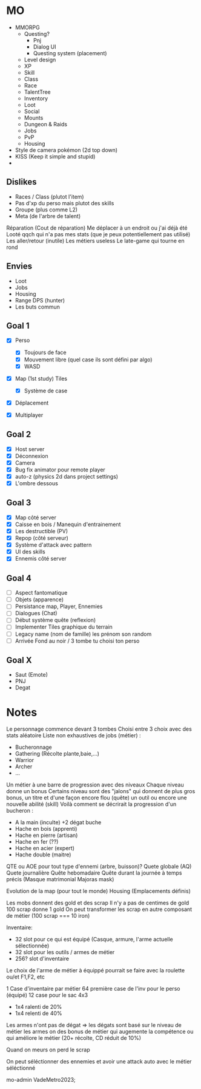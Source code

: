 # MO

- MMORPG
    - Questing?
        - Pnj
        - Dialog UI
        - Questing system (placement)
    - Level design
    - XP
    - Skill
    - Class
    - Race
    - TalentTree
    - Inventory
    - Loot
    - Social
    - Mounts
    - Dungeon & Raids
    - Jobs
    - PvP
    - Housing
- Style de camera pokémon (2d top down)
- KISS (Keep it simple and stupid)
- 


## Dislikes

- Races / Class (plutot l'item)
- Pas d'xp du perso mais plutot des skills
- Groupe (plus comme L2)
- Meta (de l'arbre de talent)


Réparation (Cout de réparation)
Me déplacer à un endroit ou j'ai déjà été
Looté qqch qui n'a pas mes stats (que je peux potentiellement pas utilisé)
Les aller/retour (inutile)
Les métiers useless
Le late-game qui tourne en rond

## Envies 
- Loot
- Jobs
- Housing
- Range DPS (hunter)
- Les buts commun

## Goal 1

- [x] Perso
    - [x] Toujours de face
    - [x] Mouvement libre (quel case ils sont défini par algo)
    - [x] WASD
- [x] Map (1st study) Tiles
    - [x] Système de case
- [x] Déplacement
- [x] Multiplayer


## Goal 2

- [x] Host server
- [x] Déconnexion
- [x] Camera
- [x] Bug fix animator pour remote player
- [x] auto-z (physics 2d dans project settings)
- [x] L'ombre dessous

## Goal 3

- [x] Map côté server
- [x] Caisse en bois / Manequin d'entrainement
- [x] Les destructible (PV)
- [x] Repop (côté serveur)
- [x] Système d'attack avec pattern
- [x] UI des skills
- [x] Ennemis côté server

## Goal 4
- [ ] Aspect fantomatique
- [ ] Objets (apparence)
- [ ] Persistance map, Player, Ennemies
- [ ] Dialogues (Chat)
- [ ] Début système quête (reflexion)
- [ ] Implementer Tiles graphique du terrain
- [ ] Legacy name (nom de famille) les prénom son random
- [ ] Arrivée Fond au noir / 3 tombe tu choisi ton perso

## Goal X

- Saut (Emote)
- PNJ
- Degat


# Notes
Le personnage commence devant 3 tombes
Choisi entre 3 choix avec des stats aléatoire
Liste non exhaustives de jobs (métier) :
- Bucheronnage
- Gathering (Récolte plante,baie,...)
- Warrior
- Archer
- ...

Un métier à une barre de progression avec des niveaux
Chaque niveau donne un bonus
Certains niveau sont des "jalons" qui donnent de plus gros bonus, un titre et d'une façon encore flou (quête) un outil ou encore une nouvelle abilité (skill)
Voilà comment se décrirait la progression d'un bucheron :
- A la main (inculte) +2 dégat buche
- Hache en bois (apprenti)
- Hache en pierre (artisan)
- Hache en fer (??)
- Hache en acier (expert)
- Hache double (maitre)

QTE ou AOE pour tout type d'ennemi (arbre, buisson)?
Quete globale (AQ)
Quete journalière
Quête hebomadaire
Quête durant la journée à temps précis (Masque matrimonial Majoras mask)

Evolution de la map (pour tout le monde)
Housing (Emplacements définis)

Les mobs donnent des gold et des scrap
Il n'y a pas de centimes de gold 
100 scrap donne 1 gold
On peut transformer les scrap en autre composant de métier (100 scrap === 10 iron)

Inventaire:
- 32 slot pour ce qui est équipé (Casque, armure, l'arme actuelle sélectionnée)
- 32 slot pour les outils / armes de métier
- 256? slot d'inventaire

Le choix de l'arme de métier à équippé pourrait se faire avec la roulette ou/et F1,F2, etc

1 Case d'inventaire par métier
64 première case de l'inv pour le perso (équipé)
12 case pour le sac 4x3
+ 1x4 ralenti de 20%
+ 1x4 relenti de 40%

Les armes n'ont pas de dégat => les dégats sont basé sur le niveau de métier
les armes on des bonus de métier qui augemente la compétence ou qui améliore le métier (20+ récolte, CD réduit de 10%)

Quand on meurs on perd le scrap

On peut séléctionner des ennemies et avoir une attack auto avec le métier séléctionné

mo-admin
VadeMetro2023;

